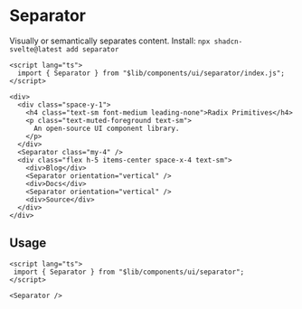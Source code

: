# Separator
Visually or semantically separates content.
Install: `npx shadcn-svelte@latest add separator`

```svelte
<script lang="ts">
  import { Separator } from "$lib/components/ui/separator/index.js";
</script>
 
<div>
  <div class="space-y-1">
    <h4 class="text-sm font-medium leading-none">Radix Primitives</h4>
    <p class="text-muted-foreground text-sm">
      An open-source UI component library.
    </p>
  </div>
  <Separator class="my-4" />
  <div class="flex h-5 items-center space-x-4 text-sm">
    <div>Blog</div>
    <Separator orientation="vertical" />
    <div>Docs</div>
    <Separator orientation="vertical" />
    <div>Source</div>
  </div>
</div>
```

## Usage
```svelte
<script lang="ts">
 import { Separator } from "$lib/components/ui/separator";
</script>
 
<Separator />
```